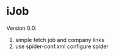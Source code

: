 iJob
====
Version 0.0:
1. simple fetch job and company links
2. use spider-conf.xml configure spider
